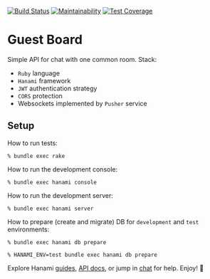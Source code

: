 [![Build Status](https://semaphoreci.com/api/v1/khabibullin_ruslan/guest_board_api/branches/master/badge.svg)](https://semaphoreci.com/khabibullin_ruslan/guest_board_api)
[![Maintainability](https://api.codeclimate.com/v1/badges/132ebef0e33577fb9a01/maintainability)](https://codeclimate.com/github/RuslanKhabibullin/guest_board_api/maintainability)
[![Test Coverage](https://api.codeclimate.com/v1/badges/132ebef0e33577fb9a01/test_coverage)](https://codeclimate.com/github/RuslanKhabibullin/guest_board_api/test_coverage)

# Guest Board

Simple API for chat with one common room. Stack:
- `Ruby` language
- `Hanami` framework
- `JWT` authentication strategy
- `CORS` protection
- Websockets implemented by `Pusher` service

## Setup

How to run tests:

```
% bundle exec rake
```

How to run the development console:

```
% bundle exec hanami console
```

How to run the development server:

```
% bundle exec hanami server
```

How to prepare (create and migrate) DB for `development` and `test` environments:

```
% bundle exec hanami db prepare

% HANAMI_ENV=test bundle exec hanami db prepare
```

Explore Hanami [guides](https://guides.hanamirb.org/), [API docs](http://docs.hanamirb.org/1.3.3/), or jump in [chat](http://chat.hanamirb.org) for help. Enjoy! 🌸
